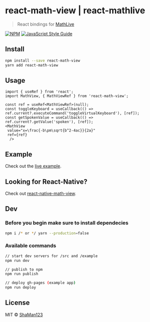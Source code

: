 # react-math-view | react-mathlive

> React bindings for [MathLive](https://github.com/arnog/mathlive)

[![NPM](https://img.shields.io/npm/v/react-math-view.svg)](https://www.npmjs.com/package/react-math-view) [![JavaScript Style Guide](https://img.shields.io/badge/code_style-standard-brightgreen.svg)](https://standardjs.com)

## Install

```bash
npm install --save react-math-view
yarn add react-math-view
```

## Usage

```tsx
import { useRef } from 'react';
import MathView, { MathViewRef } from 'react-math-view';

const ref = useRef<MathViewRef>(null);
const toggleKeyboard = useCallback(() => ref.current?.executeCommand('toggleVirtualKeyboard'), [ref]);
const getSpokenValue = useCallback(() => ref.current?.getValue('spoken'), [ref]);
<MathView
 value="x=\frac{-b\pm\sqrt{b^2-4ac}}{2a}"
 ref={ref}
  />
```

## Example
Check out the [live example](https://shaman123.github.io/react-math-view/).

## Looking for React-Native?
Check out [react-native-math-view](https://github.com/ShaMan123/react-native-math-view#readme).

## Dev
### Before you begin make sure to install dependecies
```bash
npm i /* or */ yarn --production=false
```

### Available commands
```bash
// start dev servers for /src and /example
npm run dev

// publish to npm
npm run publish

// deploy gh-pages (example app)
npm run deploy
```

## License

MIT © [ShaMan123](https://github.com/ShaMan123)
